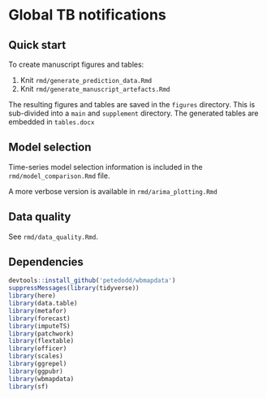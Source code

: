 # Global TB notifications

## Quick start

To create manuscript figures and tables:

1. Knit `rmd/generate_prediction_data.Rmd`
2. Knit `rmd/generate_manuscript_artefacts.Rmd`

The resulting figures and tables are saved in the `figures` directory.
This is sub-divided into a `main` and `supplement` directory.
The generated tables are embedded in `tables.docx`

## Model selection

Time-series model selection information is included in the
`rmd/model_comparison.Rmd` file.

A more verbose version is available in `rmd/arima_plotting.Rmd`

## Data quality

See `rmd/data_quality.Rmd`.

## Dependencies

```r
devtools::install_github('petedodd/wbmapdata')
suppressMessages(library(tidyverse))
library(here)
library(data.table)
library(metafor)
library(forecast)
library(imputeTS)
library(patchwork)
library(flextable)
library(officer)
library(scales)
library(ggrepel)
library(ggpubr)
library(wbmapdata)
library(sf)
```
